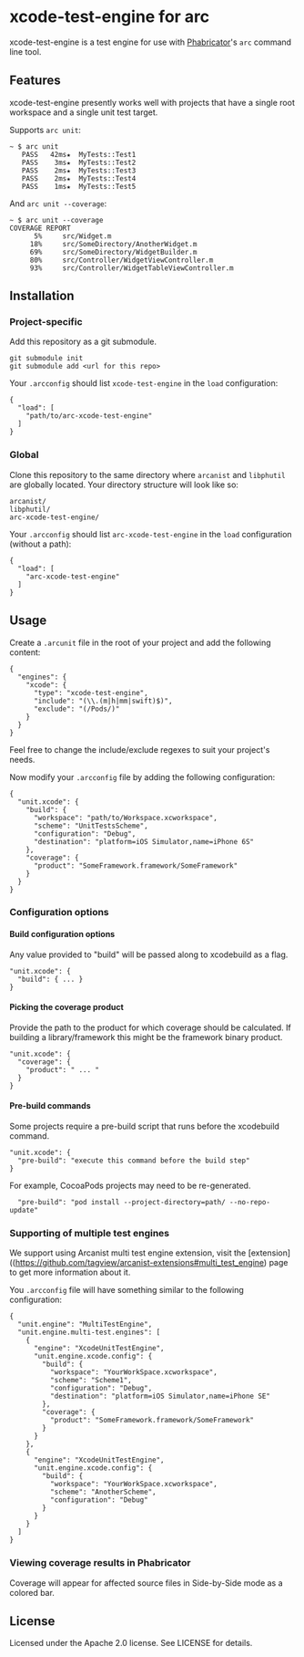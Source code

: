 # xcode-test-engine for arc

xcode-test-engine is a test engine for use with [Phabricator](http://phabricator.org)'s `arc`
command line tool.

## Features

xcode-test-engine presently works well with projects that have a
single root workspace and a single unit test target.

Supports `arc unit`:

    ~ $ arc unit
       PASS   42ms★  MyTests::Test1
       PASS    3ms★  MyTests::Test2
       PASS    2ms★  MyTests::Test3
       PASS    2ms★  MyTests::Test4
       PASS    1ms★  MyTests::Test5

And `arc unit --coverage`:

    ~ $ arc unit --coverage
    COVERAGE REPORT
          5%     src/Widget.m
         18%     src/SomeDirectory/AnotherWidget.m
         69%     src/SomeDirectory/WidgetBuilder.m
         80%     src/Controller/WidgetViewController.m
         93%     src/Controller/WidgetTableViewController.m

## Installation

### Project-specific

Add this repository as a git submodule.

    git submodule init
    git submodule add <url for this repo>

Your `.arcconfig` should list `xcode-test-engine` in the `load`
configuration:

    {
      "load": [
        "path/to/arc-xcode-test-engine"
      ]
    }

### Global

Clone this repository to the same directory where `arcanist` and
`libphutil` are globally located. Your directory structure will
look like so:

    arcanist/
    libphutil/
    arc-xcode-test-engine/

Your `.arcconfig` should list `arc-xcode-test-engine` in the `load`
configuration (without a path):

    {
      "load": [
        "arc-xcode-test-engine"
      ]
    }

## Usage

Create a `.arcunit` file in the root of your project and add the following content:

    {
      "engines": {
        "xcode": {
          "type": "xcode-test-engine",
          "include": "(\\.(m|h|mm|swift)$)",
          "exclude": "(/Pods/)"
        }
      }
    }

Feel free to change the include/exclude regexes to suit your project's needs.

Now modify your `.arcconfig` file by adding the following configuration:

    {
      "unit.xcode": {
        "build": {
          "workspace": "path/to/Workspace.xcworkspace",
          "scheme": "UnitTestsScheme",
          "configuration": "Debug",
          "destination": "platform=iOS Simulator,name=iPhone 6S"
        },
        "coverage": {
          "product": "SomeFramework.framework/SomeFramework"
        }
      }
    }

### Configuration options

#### Build configuration options

Any value provided to "build" will be passed along to xcodebuild as a flag.

    "unit.xcode": {
      "build": { ... }
    }

#### Picking the coverage product

Provide the path to the product for which coverage should be calculated. If building a
library/framework this might be the framework binary product.

    "unit.xcode": {
      "coverage": {
        "product": " ... "
      }
    }

#### Pre-build commands

Some projects require a pre-build script that runs before the xcodebuild command.

    "unit.xcode": {
      "pre-build": "execute this command before the build step"
    }

For example, CocoaPods projects may need to be re-generated.

      "pre-build": "pod install --project-directory=path/ --no-repo-update"

### Supporting of multiple test engines
We support using Arcanist multi test engine extension, visit the [extension]((https://github.com/tagview/arcanist-extensions#multi_test_engine) page to get more information about it.

You `.arcconfig` file will have something similar to the following configuration:
```
{
  "unit.engine": "MultiTestEngine",
  "unit.engine.multi-test.engines": [
    {
      "engine": "XcodeUnitTestEngine",
      "unit.engine.xcode.config": {
        "build": {
          "workspace": "YourWorkSpace.xcworkspace",
          "scheme": "Scheme1",
          "configuration": "Debug",
          "destination": "platform=iOS Simulator,name=iPhone SE"
        },
        "coverage": {
          "product": "SomeFramework.framework/SomeFramework"
        }
      }
    },
    {
      "engine": "XcodeUnitTestEngine",
      "unit.engine.xcode.config": {
        "build": {
          "workspace": "YourWorkSpace.xcworkspace",
          "scheme": "AnotherScheme",
          "configuration": "Debug"
        }
      }
    }
  ]
}
```

### Viewing coverage results in Phabricator

Coverage will appear for affected source files in Side-by-Side mode as a colored bar.

## License

Licensed under the Apache 2.0 license. See LICENSE for details.
